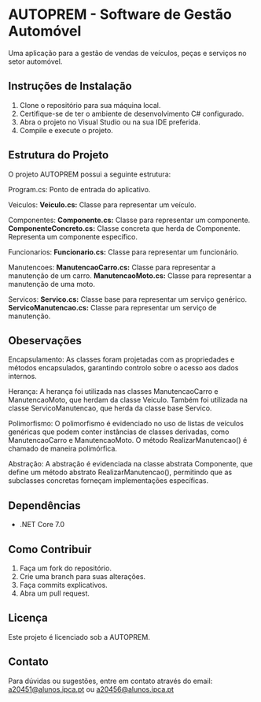 # AUTOPREM - Software de Gestão Automóvel

Uma aplicação para a gestão de vendas de veículos, peças e serviços no setor automóvel.

## Instruções de Instalação

1. Clone o repositório para sua máquina local.
2. Certifique-se de ter o ambiente de desenvolvimento C# configurado.
3. Abra o projeto no Visual Studio ou na sua IDE preferida.
4. Compile e execute o projeto.

## Estrutura do Projeto

O projeto AUTOPREM possui a seguinte estrutura:

Program.cs: Ponto de entrada do aplicativo.

Veiculos:
**Veiculo.cs:** Classe para representar um veículo.

Componentes:
**Componente.cs:** Classe para representar um componente.
**ComponenteConcreto.cs:** Classe concreta que herda de Componente. Representa um componente específico.

Funcionarios:
**Funcionario.cs:** Classe para representar um funcionário.

Manutencoes:
**ManutencaoCarro.cs:** Classe para representar a manutenção de um carro.
**ManutencaoMoto.cs:** Classe para representar a manutenção de uma moto. 

Servicos:
**Servico.cs:** Classe base para representar um serviço genérico.
**ServicoManutencao.cs:** Classe para representar um serviço de manutenção.

## Obeservações

Encapsulamento: As classes foram projetadas com as propriedades e métodos encapsulados, garantindo controlo sobre o acesso aos dados internos.

Herança: A herança foi utilizada nas classes ManutencaoCarro e ManutencaoMoto, que herdam da classe Veiculo. Também foi utilizada na classe ServicoManutencao, que herda da classe base Servico.

Polimorfismo: O polimorfismo é evidenciado no uso de listas de veículos genéricas que podem conter instâncias de classes derivadas, como ManutencaoCarro e ManutencaoMoto. O método RealizarManutencao() é chamado de maneira polimórfica.

Abstração: A abstração é evidenciada na classe abstrata Componente, que define um método abstrato RealizarManutencao(), permitindo que as subclasses concretas forneçam implementações específicas.

## Dependências

- .NET Core 7.0

## Como Contribuir

1. Faça um fork do repositório.
2. Crie uma branch para suas alterações.
3. Faça commits explicativos.
4. Abra um pull request.

## Licença

Este projeto é licenciado sob a AUTOPREM. 

## Contato

Para dúvidas ou sugestões, entre em contato através do email: a20451@alunos.ipca.pt ou a20456@alunos.ipca.pt

